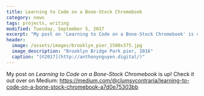 ```yaml
---
title: Learning to Code on a Bone-Stock Chromebook
category: news
tags: projects, writing
modified: Tuesday, September 5, 2017
excerpt: "My post on 'Learning to Code on a Bone-Stock Chromebook' is up!"
header:
  image: /assets/images/brooklyn_pier_1500x375.jpg
  image_description: "Brooklyn Bridge Park pier, 2016"
  caption: "[©2017](http://anthonynguyen.digital/)"
---
```


My post on *Learning to Code on a Bone-Stock Chromebook* is up! Check it out over on Medium: https://medium.com/@clumsycontraria/learning-to-code-on-a-bone-stock-chromebook-a7d0e75303bb
